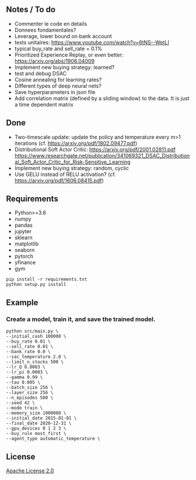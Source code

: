 ## Notes / To do

* Commenter le code en details
* Donnees fondamentales?
* Leverage, lower bound on bank account
* tests unitaires: https://www.youtube.com/watch?v=6tNS--WetLI
* typical buy_rate and sell_rate = 0.1%
* Prioritized Experience Replay, or even better: https://arxiv.org/abs/1906.04009
* Implement new buying strategy: learned?
* test and debug DSAC
* Cosine annealing for learning rates?
* Different types of deep neural nets?
* Save hyperparameters in json file
* Add correlation matrix (defined by a sliding window) to the data. It is just a time dependent matrix
## Done

* Two-timescale update: update the policy and temperature every m>1 iterations (cf. https://arxiv.org/pdf/1802.09477.pdf)
* Distributional Soft Actor Critic: https://arxiv.org/pdf/2001.02811.pdf
                                    https://www.researchgate.net/publication/341069321_DSAC_Distributional_Soft_Actor_Critic_for_Risk-Sensitive_Learning
* Implement new buying strategy: random, cyclic
* Use GELU instead of RELU activation? (cf. https://arxiv.org/pdf/1606.08415.pdf)

## Requirements

* Python>=3.6
* numpy
* pandas
* jupyter
* sklearn
* matplotlib
* seaborn
* pytorch
* yfinance
* gym

```shell
pip install -r requirements.txt
python setup.py install
```
 ## Example 
 ### __Create a model__, train it, and save the trained model.

```shell
python src/main.py \
--initial_cash 100000 \
--buy_rate 0.01 \
--sell_rate 0.01 \
--bank_rate 0.0 \
--sac_temperature 2.0 \
--limit_n_stocks 500 \
--lr_Q 0.0003 \
--lr_pi 0.0003 \
--gamma 0.99 \
--tau 0.005 \
--batch_size 256 \
--layer_size 256 \
--n_episodes 500 \
--seed 42 \
--mode train \
--memory_size 1000000 \
--initial_date 2015-01-01 \
--final_date 2020-12-31 \
--gpu_devices 0 1 2 3 \
--buy_rule most_first \
--agent_type automatic_temperature \
```
## License
[Apache License 2.0](https://github.com/MatthieuSarkis/stock/blob/master/LICENSE)
